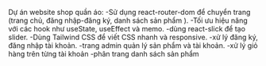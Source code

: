 Dự án website shop quần áo:
-Sử dụng react-router-dom để chuyển trang (trang chủ, đăng nhập-đăng ký, danh sách sản phẩm ).
-Tối ưu hiệu năng với các hook như useState, useEffect và memo.
-dùng react-slick để tạo slider.
-Dùng Tailwind CSS để viết CSS nhanh và responsive.
-xử lý đăng ký, đăng nhập tài khoản.
-trang admin quản lý sản phẩm và tài khoản.
-xử lý giỏ hàng trên từng tài khoản
-phân trang danh sách sản phẩm
